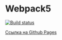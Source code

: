 # Webpack5

[![Build status](https://ci.appveyor.com/api/projects/status/1elqabuqlcas73in?svg=true)](https://ci.appveyor.com/project/SergeyBildanov/trello)

[Ссылка на Github Pages](https://sergeybildanov.github.io/trello/)
